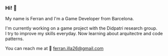 ### Hi! 👋

<!--
**FerranIlla/FerranIlla** is a ✨ _special_ ✨ repository because its `README.md` (this file) appears on your GitHub profile.

Here are some ideas to get you started:

- 🔭 I’m currently working on ...
- 🌱 I’m currently learning ...
- 👯 I’m looking to collaborate on ...
- 🤔 I’m looking for help with ...
- 💬 Ask me about ...
- 📫 How to reach me: ...
- 😄 Pronouns: ...
- ⚡ Fun fact: ...
-->

My name is Ferran and I'm a Game Developer from Barcelona.

I'm currently working on a game project with the Didpatri research group.  
I try to improve my skills everyday. Now learning about arquitectre and code patterns.

You can reach me at 📧 ferran.illa26@gmail.com 

